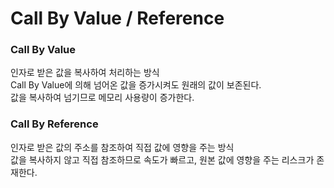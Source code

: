 # Call By Value / Reference

### Call By Value
인자로 받은 값을 복사하여 처리하는 방식<br>
Call By Value에 의해 넘어온 값을 증가시켜도 원래의 값이 보존된다.<br>
값을 복사하여 넘기므로 메모리 사용량이 증가한다.<br>

### Call By Reference
인자로 받은 값의 주소를 참조하여 직접 값에 영향을 주는 방식<br>
값을 복사하지 않고 직접 참조하므로 속도가 빠르고, 원본 값에 영향을 주는 리스크가 존재한다.<br>
